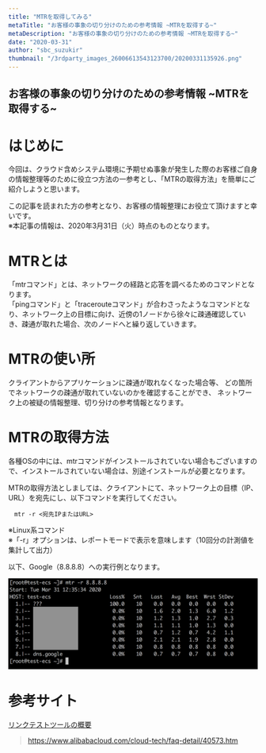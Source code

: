 ```yaml
---
title: "MTRを取得してみる"
metaTitle: "お客様の事象の切り分けのための参考情報 ~MTRを取得する~"
metaDescription: "お客様の事象の切り分けのための参考情報 ~MTRを取得する~"
date: "2020-03-31"
author: "sbc_suzukir"
thumbnail: "/3rdparty_images_26006613543123700/20200331135926.png"
---
```


## お客様の事象の切り分けのための参考情報 ~MTRを取得する~

# はじめに
今回は、クラウド含めシステム環境に予期せぬ事象が発生した際のお客様ご自身の情報整理等のために役立つ方法の一参考とし、「MTRの取得方法」を簡単にご紹介しようと思います。

この記事を読まれた方の参考となり、お客様の情報整理にお役立て頂けますと幸いです。        
※本記事の情報は、2020年3月31日（火）時点のものとなります。

# MTRとは
「mtrコマンド」とは、ネットワークの経路と応答を調べるためのコマンドとなります。        
「pingコマンド」と「tracerouteコマンド」が合わさったようなコマンドとなり、ネットワーク上の目標に向け、近傍の1ノードから徐々に疎通確認していき、疎通が取れた場合、次のノードへと繰り返していきます。

# MTRの使い所
クライアントからアプリケーションに疎通が取れなくなった場合等、
どの箇所でネットワークの疎通が取れていないのかを確認することができ、
ネットワーク上の被疑の情報整理、切り分けの参考情報となります。

# MTRの取得方法
各種OSの中には、mtrコマンドがインストールされていない場合もございますので、インストールされていない場合は、別途インストールが必要となります。

MTRの取得方法としましては、クライアントにて、ネットワーク上の目標（IP、URL）を宛先にし、以下コマンドを実行してください。

```
　mtr -r <宛先IPまたはURL>
```

※Linux系コマンド        
※「-r」オプションは、レポートモードで表示を意味します（10回分の計測値を集計して出力）

以下、Google（8.8.8.8）への実行例となります。

![img](https://raw.githubusercontent.com/sbopsv/cloud-tech/master/content/usecase-3rdParty/3rdparty_images_26006613543123700/20200331135926.png "img")    


# 参考サイト

[リンクテストツールの概要](https://www.alibabacloud.com/cloud-tech/faq-detail/40573.htm)
> https://www.alibabacloud.com/cloud-tech/faq-detail/40573.htm


